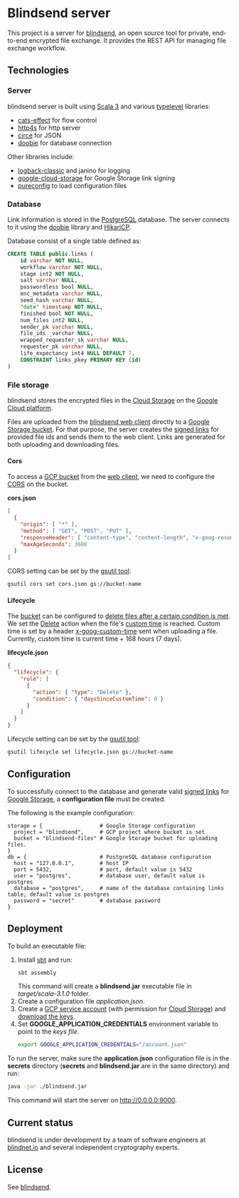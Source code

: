 # Blindsend server

This project is a server for [blindsend](https://github.com/blindnet-io/blindsend), an open source tool for private, end-to-end encrypted file exchange. It provides the REST API for managing file exchange workflow.

## Technologies

### Server

blindsend server is built using [Scala 3](https://scala-lang.org/) and various [typelevel](https://typelevel.org/) libraries:
- [cats-effect](https://typelevel.org/cats-effect/) for flow control
- [http4s](https://http4s.org/) for http server
- [circe](https://circe.github.io/circe/) for JSON
- [doobie](https://tpolecat.github.io/doobie/) for database connection

Other libraries include:
- [logback-classic](https://logback.qos.ch/) and janino for logging
- [google-cloud-storage](https://github.com/googleapis/google-cloud-java) for Google Storage link signing
- [pureconfig](https://pureconfig.github.io/) to load configuration files

### Database

Link information is stored in the [PostgreSQL](https://www.postgresql.org/) database. The server connects to it using the [doobie](https://tpolecat.github.io/doobie/) library and [HikariCP](https://github.com/brettwooldridge/HikariCP).

Database consist of a single table defined as:

```sql
CREATE TABLE public.links (
    id varchar NOT NULL,
    workflow varchar NOT NULL,
    stage int2 NOT NULL,
    salt varchar NULL,
    passwordless bool NULL,
    enc_metadata varchar NULL,
    seed_hash varchar NULL,
    "date" timestamp NOT NULL,
    finished bool NOT NULL,
    num_files int2 NULL,
    sender_pk varchar NULL,
    file_ids _varchar NULL,
    wrapped_requester_sk varchar NULL,
    requester_pk varchar NULL,
    life_expectancy int4 NULL DEFAULT 7,
    CONSTRAINT links_pkey PRIMARY KEY (id)
)
```

### File storage

blindsend stores the encrypted files in the [Cloud Storage](https://cloud.google.com/storage) on the [Google Cloud platform](https://cloud.google.com/).

Files are uploaded from the [blindsend web client](https://github.com/blindnet-io/blindsend-fe) directly to a [Google Storage bucket](https://cloud.google.com/storage/docs/key-terms#buckets). For that purpose, the server creates the [signed links](https://cloud.google.com/storage/docs/access-control/signed-urls) for provided file ids and sends them to the web client. Links are generated for both uploading and downloading files.

#### Cors

To access a [GCP bucket](https://cloud.google.com/storage/docs/key-terms#buckets) from the [web client](https://github.com/blindnet-io/blindsend-fe), we need to configure the [CORS](https://developer.mozilla.org/en-US/docs/Web/HTTP/CORS) on the bucket.

**cors.json**
```json
[
  {
    "origin": [ "*" ],
    "method": [ "GET", "POST", "PUT" ],
    "responseHeader": [ "content-type", "content-length", "x-goog-resumable", "x-upload-content-length", "x-goog-content-length-range", "x-goog-custom-time" ],
    "maxAgeSeconds": 3600
  } 
]
```

CORS setting can be set by the [gsutil tool](https://cloud.google.com/storage/docs/gsutil):
```sh
gsutil cors set cors.json gs://bucket-name
```

#### Lifecycle

The [bucket](https://cloud.google.com/storage/docs/key-terms#buckets) can be configured to [delete files after a certain condition is met](https://cloud.google.com/storage/docs/lifecycle).  
We set the [Delete](https://cloud.google.com/storage/docs/lifecycle#delete) action when the file's [custom time](https://cloud.google.com/storage/docs/metadata#custom-time) is reached. Custom time is set by a header [x-goog-custom-time](https://cloud.google.com/storage/docs/xml-api/reference-headers#xgoogcustomtime) sent when uploading a file.  
Currently, custom time is current time + 168 hours (7 days).

**lifecycle.json**
```json
{
  "lifecycle": {
    "rule": [
      {
        "action": { "type": "Delete" },
        "condition": { "daysSinceCustomTime": 0 }
      }
    ]
  }
}
```

Lifecycle setting can be set by the [gsutil tool](https://cloud.google.com/storage/docs/gsutil):
```sh
gsutil lifecycle set lifecycle.json gs://bucket-name
```

## Configuration

To successfully connect to the database and generate valid [signed links](https://cloud.google.com/storage/docs/access-control/signed-urls) for [Google Storage](https://cloud.google.com/storage), a **configuration file** must be created.

The following is the example configuration:

```hocon
storage = {                  # Google Storage configuration
  project = "blindsend",     # GCP project where bucket is set
  bucket = "blindsend-files" # Google Storage bucket for uploading files.
}
db = {                       # PostgreSQL database configuration
  host = "127.0.0.1",        # host IP
  port = 5432,               # port, default value is 5432
  user = "postgres",         # database user, default value is postgres
  database = "postgres",     # name of the database containing links table, default value is postgres
  password = "secret"        # database password
}
```

## Deployment

To build an executable file:

1. Install [sbt](https://www.scala-sbt.org/) and run:
    ```sh
    sbt assembly
    ```
    This command will create a **blindsend.jar** executable file in _target/scala-3.1.0_ folder.
1. Create a configuration file _application.json_.  
1. Create a [GCP service account](https://cloud.google.com/iam/docs/service-accounts) (with permission for [Cloud Storage](https://cloud.google.com/storage)) and [download the keys](https://cloud.google.com/iam/docs/creating-managing-service-account-keys).  
1. Set **GOOGLE_APPLICATION_CREDENTIALS** environment variable to point to the _keys file_.
    ```sh
    export GOOGLE_APPLICATION_CREDENTIALS="/account.json"
    ```

To run the server, make sure the **application.json** configuration file is in the **secrets** directory (**secrets** and **blindsend.jar** are in the same directory) and run:
```sh
java -jar ./blindsend.jar
```
This command will start the server on http://0.0.0.0:9000.

## Current status

blindsend is under development by a team of software engineers at [blindnet.io](https://blindnet.io) and several independent cryptography experts.

## License
See [blindsend](https://github.com/blindnet-io/blindsend).